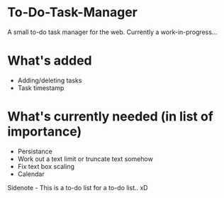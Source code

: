 # To-Do-Task-Manager
A small to-do task manager for the web. Currently a work-in-progress...

# What's added
* Adding/deleting tasks
* Task timestamp

# What's currently needed (in list of importance)

* Persistance
* Work out a text limit or truncate text somehow
* Fix text box scaling
* Calendar

Sidenote - This is a to-do list for a to-do list.. xD
